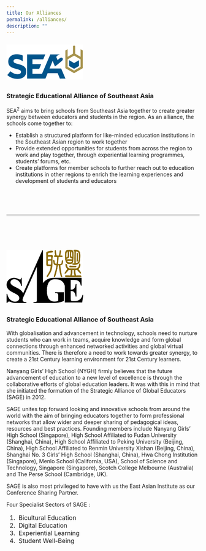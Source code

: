 ```yaml
---
title: Our Alliances
permalink: /alliances/
description: ""
---
```

<a target="\_blank" href="https://seaseasia.home.blog/"><img style="width:200px; float: left; margin: 10px 50px 10px 0px;" src="/images/sea2_iconlogo-c.png"></a>
<br style="clear:both">
### **Strategic Educational Alliance of Southeast Asia**
SEA<sup>2</sup>&nbsp;aims to bring schools from Southeast Asia together to create greater synergy between educators and students in the region. As an alliance, the schools come together to:
<ul>
<li>Establish a structured platform for like-minded education institutions in the Southeast Asian region to work together</li>
<li>Provide extended opportunities for students from across the region to work and play together, through experiential learning programmes, students’ forums, etc.</li>
<li>Create platforms for member schools to further reach out to education institutions in other regions to enrich the learning experiences and development of students and educators</li>
</ul>   

<hr style="margin: 80px 0;">

<a target="\_blank" href="https://sagesch.org/"><img style="width:200px; float: left; margin: 10px 50px 10px 0px;" src="/images/sage-logo.png"></a>
<br style="clear:both">
### **Strategic Educational Alliance of Southeast Asia**

<p>With globalisation and advancement in technology, schools need to nurture students who can work in teams, acquire knowledge and form global connections through enhanced networked activities and global virtual communities. There is therefore a need to work towards greater synergy, to create a 21st Century learning environment for 21st Century learners.</p>
<p>Nanyang Girls’ High School (NYGH) firmly believes that the future advancement of education to a new level of excellence is through the collaborative efforts of global education leaders. It was with this in mind that she initiated the formation of the Strategic Alliance of Global Educators (SAGE) in 2012.</p>
<p>SAGE unites top forward looking and innovative schools from around the world with the aim of bringing educators together to form professional networks that allow wider and deeper sharing of pedagogical ideas, resources and best practices. Founding members include Nanyang Girls’ High School (Singapore), High School Affiliated to Fudan University (Shanghai, China), High School Affiliated to Peking University (Beijing, China), High School Affiliated to Renmin University Xishan (Beijing, China), Shanghai No. 3 Girls’ High School (Shanghai, China), Hwa Chong Institution (Singapore), Menlo School (California, USA), School of Science and Technology, Singapore&nbsp;(Singapore), Scotch College Melbourne (Australia) and The Perse School (Cambridge, UK).</p>
<p>SAGE is also most privileged to have with us the East Asian Institute as our Conference Sharing Partner.</p>
Four Specialist Sectors of SAGE : 
<ol style="font-size:12pt;">
	<li>&nbsp;Bicultural Education  </li>
	<li>&nbsp;Digital Education  </li>
	<li>&nbsp;Experiential Learning  </li>
	<li>&nbsp;Student Well-Being</li>
</ol>
